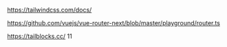 https://tailwindcss.com/docs/

https://github.com/vuejs/vue-router-next/blob/master/playground/router.ts

https://tailblocks.cc/
11